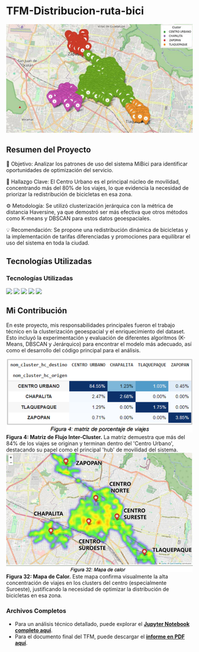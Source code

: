 # TFM-Distribucion-ruta-bici
![Mapa de Clusters de MiBici](images/mapa_cluster.png)

## Resumen del Proyecto
🎯 Objetivo: Analizar los patrones de uso del sistema MiBici para identificar oportunidades de optimización del servicio.


🔑 Hallazgo Clave: El Centro Urbano es el principal núcleo de movilidad, concentrando más del 80% de los viajes, lo que evidencia la necesidad de priorizar la redistribución de bicicletas en esa zona.


⚙️ Metodología: Se utilizó clusterización jerárquica con la métrica de distancia Haversine, ya que demostró ser más efectiva que otros métodos como K-means y DBSCAN para estos datos geoespaciales.

💡 Recomendación: Se propone una redistribución dinámica de bicicletas y la implementación de tarifas diferenciadas y promociones para equilibrar el uso del sistema en toda la ciudad.

## Tecnologías Utilizadas
### Tecnologías Utilizadas
<p align="left">
  <a href="#"><img src="https://img.shields.io/badge/Python-3776AB?style=for-the-badge&logo=python&logoColor=white" /></a>
  <a href="#"><img src="https://img.shields.io/badge/Jupyter-F37626?style=for-the-badge&logo=jupyter&logoColor=white" /></a>
  <a href="#"><img src="https://img.shields.io/badge/Pandas-150458?style=for-the-badge&logo=pandas&logoColor=white" /></a>
  <a href="#"><img src="https://img.shields.io/badge/scikit--learn-F7931E?style=for-the-badge&logo=scikit-learn&logoColor=white" /></a>
  <a href="#"><img src="https://img.shields.io/badge/Matplotlib-3776AB?style=for-the-badge&logo=matplotlib&logoColor=white" /></a>
</p>

## Mi Contribución
En este proyecto, mis responsabilidades principales fueron el trabajo técnico en la clusterización geoespacial y el enriquecimiento del dataset. Esto incluyó la experimentación y evaluación de diferentes algoritmos (K-Means, DBSCAN y Jerárquico) para encontrar el modelo más adecuado, así como el desarrollo del código principal para el análisis.

![Mapa de Porcentaje de viajes entre clusters](images/viajes.png)
**Figura 4: Matriz de Flujo Inter-Cluster.** La matriz demuestra que más del 84% de los viajes se originan y terminan dentro del 'Centro Urbano', destacando su papel como el principal 'hub' de movilidad del sistema.
![Mapa de calor](images/mapa_calor.png)
**Figura 32: Mapa de Calor.** Este mapa confirma visualmente la alta concentración de viajes en los clusters del centro (especialmente Suroeste), justificando la necesidad de optimizar la distribución de bicicletas en esa zona.

### Archivos Completos
* Para un análisis técnico detallado, puede explorar el **[Jupyter Notebook completo aquí](Análisis_Cluster_Centro.ipynb)**.
* Para el documento final del TFM, puede descargar el **[informe en PDF aquí](TFM_Análisis_del_sistema_de_bicicletas_públicas_MiBici_mediante_clusterización_geoespacial_Grupo_10.pdf)**.
